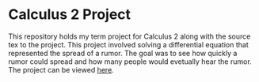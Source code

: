 # Calculus 2 Project
This repository holds my term project for Calculus 2 along with the source tex to the project. This project involved solving a differential equation that represented the spread of a rumor. The goal was to see how quickly a rumor could spread and how many people would evetually hear the rumor. The project can be viewed [here](https://github.com/LucasHasting/Calculus-2-Project/blob/main/Calculus_2_Project.pdf).
